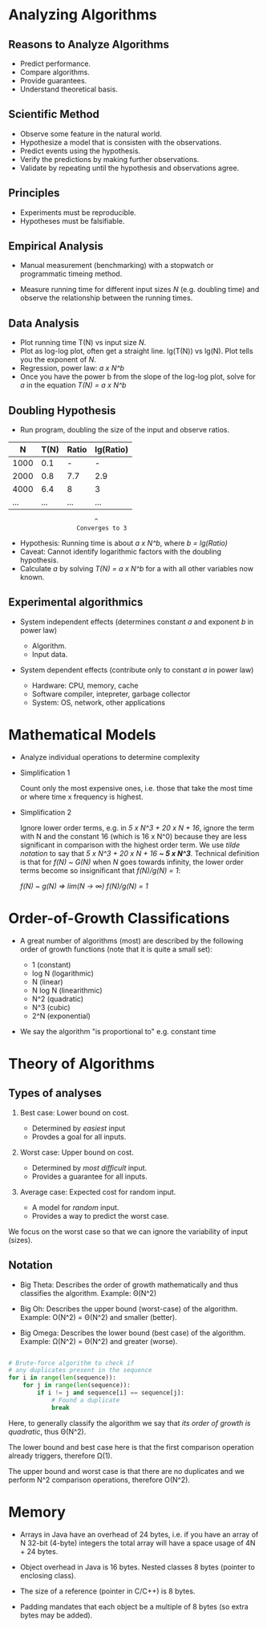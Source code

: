 # Analyzing Algorithms

## Reasons to Analyze Algorithms

- Predict performance.
- Compare algorithms.
- Provide guarantees.
- Understand theoretical basis.

## Scientific Method

- Observe some feature in the natural world.
- Hypothesize a model that is consisten with the observations.
- Predict events using the hypothesis.
- Verify the predictions by making further observations.
- Validate by repeating until the hypothesis and observations agree.

## Principles

- Experiments must be reproducible.
- Hypotheses must be falsifiable.

## Empirical Analysis

- Manual measurement (benchmarking) with a stopwatch or programmatic timeing method.

- Measure running time for different input sizes *N* (e.g. doubling time) and observe the relationship between the running times.

## Data Analysis

- Plot running time T(N) vs input size *N*.
- Plot as log-log plot, often get a straight line. lg(T(N)) vs lg(N). Plot tells you the exponent of *N*.
- Regression, power law: *a x N^b*
- Once you have the power b from the slope of the log-log plot, solve for *a* in the equation *T(N) = a x N^b*

## Doubling Hypothesis

- Run program, doubling the size of the input and observe ratios.

|  N   | T(N) | Ratio | lg(Ratio) | 
| ---- | ---- | ----- | --------  |
| 1000 | 0.1  |   -   |     -     |
| 2000 | 0.8  |  7.7  |    2.9    |
| 4000 | 6.4  |   8   |     3     |
| ...  | ...  |  ...  |    ...    |

                            ^
                       Converges to 3

- Hypothesis: Running time is about *a x N^b*, where *b = lg(Ratio)*
- Caveat: Cannot identify logarithmic factors with the doubling hypothesis.
- Calculate *a* by solving *T(N) = a x N^b* for a with all other variables now known.

## Experimental algorithmics

- System independent effects (determines constant *a* and exponent *b* in power law)
	
	+ Algorithm.
	+ Input data.

- System dependent effects (contribute only to constant *a* in power law)

	+ Hardware: CPU, memory, cache
	+ Software compiler, intepreter, garbage collector
	+ System: OS, network, other applications

# Mathematical Models

- Analyze individual operations to determine complexity
- Simplification 1

  Count only the most expensive ones, i.e. those that take the most time or where time x frequency is highest.

- Simplification 2

  Ignore lower order terms, e.g. in *5 x N^3 + 20 x N + 16*, ignore the term with N and the constant 16 (which is 16 x N^0) because they are less significant in comparison with the highest order term. We use *tilde notation* to say that *5 x N^3 + 20 x N + 16 __~ 5 x N^3__*. Technical definition is that for *f(N) ~ G(N)* when *N* goes towards infinity, the lower order terms become so insignificant that *f(N)/g(N) = 1*:

  *f(N) ~ g(N) => lim(N -> ∞) f(N)/g(N) = 1*

 # Order-of-Growth Classifications

 - A great number of algorithms (most) are described by the following order of growth functions (note that it is quite a small set):

 	+ 1 (constant)
 	+ log N (logarithmic)
 	+ N (linear)
 	+ N log N (linearithmic)
 	+ N^2 (quadratic)
 	+ N^3 (cubic)
 	+ 2^N (exponential)

- We say the algorithm "is proportional to" e.g. constant time

# Theory of Algorithms

## Types of analyses

1. Best case: Lower bound on cost.
	
	- Determined by *easiest* input
	- Provdes a goal for all inputs.

2. Worst case: Upper bound on cost.

	- Determined by *most difficult* input.
	- Provides a guarantee for all inputs.

3. Average case: Expected cost for random input.
	
	- A model for *random* input.
	- Provides a way to predict the worst case.

We focus on the worst case so that we can ignore the variability of input (sizes).

## Notation

- Big Theta: Describes the order of growth mathematically and thus classifies the algorithm. Example: Θ(Ν^2)

- Big Oh: Describes the upper bound (worst-case) of the algorithm. Example: O(N^2) = Θ(Ν^2) and smaller (better).

- Big Omega: Describes the lower bound (best case) of the algorithm. Example: Ω(Ν^2) = Θ(Ν^2) and greater (worse).

```Python

# Brute-force algorithm to check if
# any duplicates present in the sequence
for i in range(len(sequence)):
	for j in range(len(sequence)):
		if i != j and sequence[i] == sequence[j]:
			# Found a duplicate
			break
```

Here, to generally classify the algorithm we say that *its order of growth is quadratic*, thus Θ(Ν^2).

The lower bound and best case here is that the first comparison operation already triggers, therefore Ω(1).

The upper bound and worst case is that there are no duplicates and we perform N^2 comparison operations, therefore O(N^2).

# Memory

- Arrays in Java have an overhead of 24 bytes, i.e. if you have an array of N 32-bit (4-byte) integers the total array will have a space usage of 4N + 24 bytes.

- Object overhead in Java is 16 bytes. Nested classes 8 bytes (pointer to enclosing class).
- The size of a reference (pointer in C/C++) is 8 bytes. 
- Padding mandates that each object be a multiple of 8 bytes (so extra bytes may be added).
